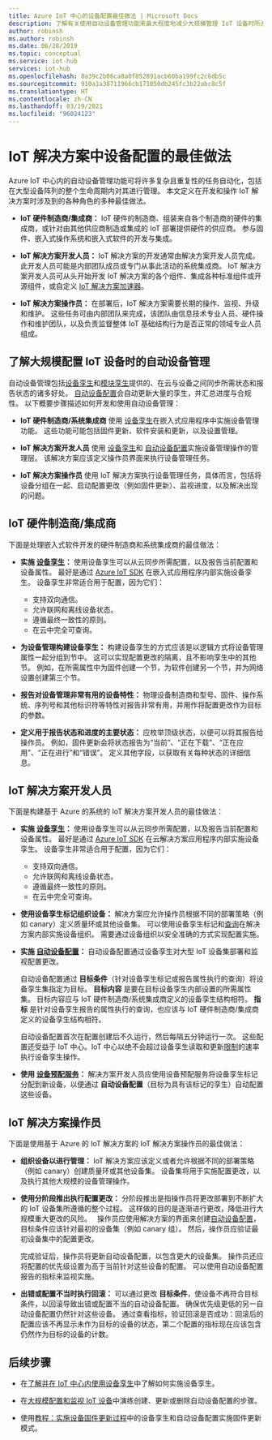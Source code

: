 ```yaml
---
title: Azure IoT 中心的设备配置最佳做法 | Microsoft Docs
description: 了解有关使用自动设备管理功能来最大程度地减少大规模管理 IoT 设备时所涉及的重复性任务和复杂任务的最佳实践。
author: robinsh
ms.author: robinsh
ms.date: 06/28/2019
ms.topic: conceptual
ms.service: iot-hub
services: iot-hub
ms.openlocfilehash: 8a39c2b06ca8a0f852891acb60ba199fc2c6db5c
ms.sourcegitcommit: 910a1a38711966cb171050db245fc3b22abc8c5f
ms.translationtype: HT
ms.contentlocale: zh-CN
ms.lasthandoff: 03/19/2021
ms.locfileid: "96024123"
---
```

# <a name="best-practices-for-device-configuration-within-an-iot-solution"></a>IoT 解决方案中设备配置的最佳做法

Azure IoT 中心内的自动设备管理功能可将许多复杂且重复性的任务自动化，包括在大型设备阵列的整个生命周期内对其进行管理。 本文定义在开发和操作 IoT 解决方案时涉及到的各种角色的多种最佳做法。

* **IoT 硬件制造商/集成商：** IoT 硬件的制造商、组装来自各个制造商的硬件的集成商，或针对由其他供应商制造或集成的 IoT 部署提供硬件的供应商。 参与固件、嵌入式操作系统和嵌入式软件的开发与集成。

* **IoT 解决方案开发人员：** IoT 解决方案的开发通常由解决方案开发人员完成。 此开发人员可能是内部团队成员或专门从事此活动的系统集成商。 IoT 解决方案开发人员可从头开始开发 IoT 解决方案的各个组件、集成各种标准组件或开源组件，或自定义 [IoT 解决方案加速器](../iot-accelerators/index.yml)。

* **IoT 解决方案操作员：** 在部署后，IoT 解决方案需要长期的操作、监视、升级和维护。 这些任务可由内部团队来完成，该团队由信息技术专业人员、硬件操作和维护团队，以及负责监督整体 IoT 基础结构行为是否正常的领域专业人员组成。

## <a name="understand-automatic-device-management-for-configuring-iot-devices-at-scale"></a>了解大规模配置 IoT 设备时的自动设备管理

自动设备管理包括[设备孪生](iot-hub-devguide-device-twins.md)和[模块孪生](iot-hub-devguide-module-twins.md)提供的、在云与设备之间同步所需状态和报告状态的诸多好处。 [自动设备配置](./iot-hub-automatic-device-management.md)会自动更新大量的孪生，并汇总进度与合规性。 以下概要步骤描述如何开发和使用自动设备管理：

* **IoT 硬件制造商/系统集成商** 使用 [设备孪生](iot-hub-devguide-device-twins.md)在嵌入式应用程序中实施设备管理功能。 这些功能可能包括固件更新、软件安装和更新，以及设置管理。

* **IoT 解决方案开发人员** 使用 [设备孪生](iot-hub-devguide-device-twins.md)和 [自动设备配置](./iot-hub-automatic-device-management.md)实施设备管理操作的管理层。 该解决方案应该定义操作员界面来执行设备管理任务。

* **IoT 解决方案操作员** 使用 IoT 解决方案执行设备管理任务，具体而言，包括将设备分组在一起、启动配置更改（例如固件更新）、监视进度，以及解决出现的问题。

## <a name="iot-hardware-manufacturerintegrator"></a>IoT 硬件制造商/集成商

下面是处理嵌入式软件开发的硬件制造商和系统集成商的最佳做法：

* **实施 [设备孪生](iot-hub-devguide-device-twins.md)：** 使用设备孪生可以从云同步所需配置，以及报告当前配置和设备属性。 最好是通过 [Azure IoT SDK](https://github.com/Azure/azure-iot-sdks) 在嵌入式应用程序内部实施设备孪生。 设备孪生非常适合用于配置，因为它们：

    * 支持双向通信。
    * 允许联网和离线设备状态。
    * 遵循最终一致性的原则。
    * 在云中完全可查询。

* **为设备管理构建设备孪生：** 构建设备孪生的方式应该是以逻辑方式将设备管理属性一起分组到节中。 这可以实现配置更改的隔离，且不影响孪生中的其他节。 例如，在所需属性中为固件创建一个节，为软件创建另一个节，并为网络设置创建第三个节。 

* **报告对设备管理非常有用的设备特性：** 物理设备制造商和型号、固件、操作系统、序列号和其他标识符等特性对报告非常有用，并用作将配置更改作为目标的参数。

* **定义用于报告状态和进度的主要状态：** 应枚举顶级状态，以便可以将其报告给操作员。 例如，固件更新会将状态报告为“当前”、“正在下载”、“正在应用”、“正在进行”和“错误”。 定义其他字段，以获取有关每种状态的详细信息。

## <a name="iot-solution-developer"></a>IoT 解决方案开发人员

下面是构建基于 Azure 的系统的 IoT 解决方案开发人员的最佳做法：

* **实施 [设备孪生](iot-hub-devguide-device-twins.md)：** 使用设备孪生可以从云同步所需配置，以及报告当前配置和设备属性。 最好是通过 [Azure IoT SDK](https://github.com/Azure/azure-iot-sdks) 在云解决方案应用程序内部实施设备孪生。 设备孪生非常适合用于配置，因为它们：

    * 支持双向通信。
    * 允许联网和离线设备状态。
    * 遵循最终一致性的原则。
    * 在云中完全可查询。

* **使用设备孪生标记组织设备：** 解决方案应允许操作员根据不同的部署策略（例如 canary）定义质量环或其他设备集。 可以使用设备孪生标记和[查询](iot-hub-devguide-query-language.md)在解决方案内部实施设备组织。 需要通过设备组织以安全准确的方式实现配置实施。

* **实施 [自动设备配置](./iot-hub-automatic-device-management.md)：** 自动设备配置通过设备孪生对大型 IoT 设备集部署和监视配置更改。

   自动设备配置通过 **目标条件**（针对设备孪生标记或报告属性执行的查询）将设备孪生集指定为目标。 **目标内容** 是要在目标设备孪生内部设置的所需属性集。 目标内容应与 IoT 硬件制造商/系统集成商定义的设备孪生结构相符。 **指标** 是针对设备孪生报告的属性执行的查询，也应该与 IoT 硬件制造商/集成商定义的设备孪生结构相符。

   自动设备配置首次在配置创建后不久运行，然后每隔五分钟运行一次。 这些配置还受益于 IoT 中心。IoT 中心以绝不会超过设备孪生读取和更新[限制](iot-hub-devguide-quotas-throttling.md)的速率执行设备孪生操作。

* **使用 [设备预配服务](../iot-dps/how-to-manage-enrollments.md)：** 解决方案开发人员应使用设备预配服务将设备孪生标记分配到新设备，以便通过 **自动设备配置**（目标为具有该标记的孪生）自动配置这些设备。 

## <a name="iot-solution-operator"></a>IoT 解决方案操作员

下面是使用基于 Azure 的 IoT 解决方案的 IoT 解决方案操作员的最佳做法：

* **组织设备以进行管理：** IoT 解决方案应该定义或者允许根据不同的部署策略（例如 canary）创建质量环或其他设备集。 设备集将用于实施配置更改，以及执行其他大规模的设备管理操作。

* **使用分阶段推出执行配置更改：** 分阶段推出是指操作员将更改部署到不断扩大的 IoT 设备集所遵循的整个过程。 这样做的目的是逐渐进行更改，降低进行大规模重大更改的风险。    操作员应使用解决方案的界面来创建[自动设备配置](./iot-hub-automatic-device-management.md)，目标条件应该针对最初的设备集（例如 canary 组）。 然后，操作员应验证最初设备集中的配置更改。

   完成验证后，操作员将更新自动设备配置，以包含更大的设备集。 操作员还应将配置的优先级设置为高于当前针对这些设备的配置。 可以使用自动设备配置报告的指标来监视实施。

* **出错或配置不当时执行回滚：** 可以通过更改 **目标条件**，使设备不再符合目标条件，以回滚导致出错或配置不当的自动设备配置。 确保优先级更低的另一自动设备配置仍然针对这些设备。 通过查看指标，验证回滚是否成功：回滚后的配置应该不再显示未作为目标的设备的状态，第二个配置的指标现在应该包含仍然作为目标的设备的计数。

## <a name="next-steps"></a>后续步骤

* 在[了解并在 IoT 中心内使用设备孪生](iot-hub-devguide-device-twins.md)中了解如何实施设备孪生。

* 在[大规模配置和监视 IoT 设备](./iot-hub-automatic-device-management.md)中演练创建、更新或删除自动设备配置的步骤。

* 使用[教程：实施设备固件更新过程](tutorial-firmware-update.md)中的设备孪生和自动设备配置实施固件更新模式。